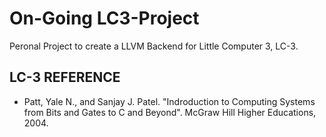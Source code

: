 # On-Going LC3-Project

Peronal Project to create a LLVM Backend for Little Computer 3, LC-3.

## LC-3 REFERENCE 
 * Patt, Yale N., and Sanjay J. Patel. "Indroduction to Computing Systems from Bits and Gates to C and Beyond". McGraw Hill Higher Educations, 2004.
